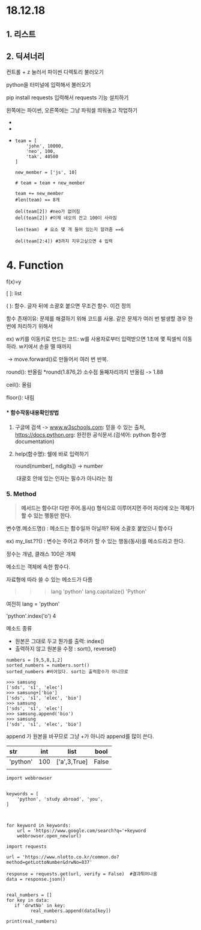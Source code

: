 # 18.12.18

## 1. 리스트

## 2. 딕셔너리

컨트롤 + z 눌러서 파이썬 디렉토리 불러오기

python을 터미널에 입력해서 불러오기

pip install requests 입력해서 requests 기능 설치하기



왼쪽에는 파이썬, 오른쪽에는 그냥 파워셀 띄워놓고 작업하기



- 

- 

  - ```
    team = [
        'john', 10000,
        'neo', 100,
        'tak', 40500
    ]
    
    new_member = ['js', 10]
    
    # team = team + new_member
    
    team += new_member
    #len(team) == 8개
    
    del(team[2]) #neo가 없어짐
    del(team[2]) #이제 네오의 잔고 100이 사라짐
    
    len(team)  # 요소 몇 개 들어 있는지 알려줌 ==6
    
    del(team[2:4]) #3까지 지우고싶으면 4 입력
    
    ```


# 4. Function

f(x)=y

[ ]: list

( ): 함수. 글자 뒤에 소괄호 붙으면 무조건 함수. 이건 정의





함수 존재이유: 문제를 해결하기 위해 코드를 사용. 같은 문제가 여러 번 발생할 경우 한번에 처리하기 위해서

ex) w키를 이동키로 만드는 코드: w를 사용자로부터 입력받으면 1초에 몇 픽셀씩 이동하라. w키에서 손을 뗄 때까지

​	-> move.forward()로 만들어서 여러 번 반복.

round(): 반올림  *round(1.876,2) 소수점 둘째자리까지 반올림 -> 1.88

ceil(): 올림

floor(): 내림



#### * 함수작동내용확인방법

1. 구글에 검색 -> www.w3schools.com: 믿을 수 있는 출처, https://docs.python.org: 완전한 공식문서.(검색어:  python 함수명 documentation)

2. help(함수명): 쉘에 바로 입력하기

   round(number[, ndigits]) -> number 

   ​	대괄호 안에 있는 인자는 필수가 아니라는 점 





### 5. Method

> **메서드는 함수다! 다만 주어.동사() 형식으로 이루어지면 주어 자리에 오는 객체가 할 수 있는 행동만 한다.** 

변수명.메소드명() : 메소드는 함수일까 아닐까? 뒤에 소괄호 붙었으니 함수다

ex) my_list.??() : 변수는 주어고 주어가 할 수 있는 행동(동사)를 메소드라고 한다.

정수는 개념, 클래스       100은 개체

메소드는 객체에 속한 함수다.



자료형에 따라 쓸 수 있는 메소드가 다름

>>> lang
>>> 'python'
>>> lang.capitalize()
>>> 'Python'

여전히 lang = 'python'

 'python'.index('o')
4



메소드 종류

* 원본은 그대로 두고 뭔가를 출력: index()
* 출력하지 않고 원본을 수정 :  sort(), reverse()

```
numbers = [9,5,8,1,2]
sorted_numbers = numbers.sort()
sorted_numbers #비어있다. sort는 출력함수가 아니므로
```

```
>>> samsung
['sds', 's1', 'elec']
>>> samsung+['bio']
['sds', 's1', 'elec', 'bio']
>>> samsung
['sds', 's1', 'elec']
>>> samsung.append('bio')
>>> samsung
['sds', 's1', 'elec', 'bio']
```

append 가 원본을 바꾸므로 그냥 +가 아니라 append를 많이 쓴다.



| str      | int  | list         | bool  |
| :------- | ---- | ------------ | ----- |
| 'python' | 100  | ['a',3,True] | False |
|          |      |              |       |

```
import webbrowser


keywords = [
    'python', 'study abroad', 'you',
]



for keyword in keywords:
    url = 'https://www.google.com/search?q='+keyword
    webbrowser.open_new(url)

```





```
import requests

url = 'https://www.nlotto.co.kr/common.do?method=getLottoNumber&drwNo=837'

response = requests.get(url, verify = False)  #결과튀어나옴
data = response.json()


real_numbers = []
for key in data:
   if 'drwtNo' in key:
         real_numbers.append(data[key])

print(real_numbers)
```
